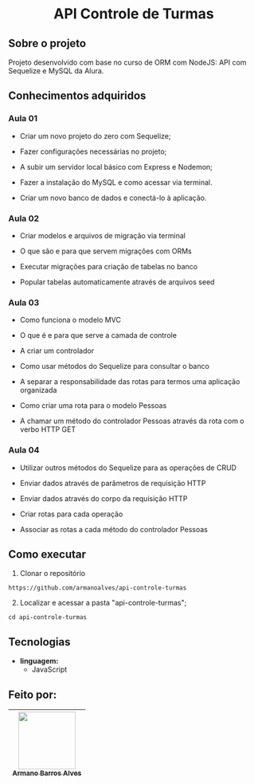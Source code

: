 # 
 # <p align="center" > API Controle de Turmas </p> 

## Sobre o projeto

Projeto desenvolvido com base no curso de ORM com NodeJS: API com Sequelize e MySQL da Alura.

## Conhecimentos adquiridos

### Aula 01

- Criar um novo projeto do zero com Sequelize;

- Fazer configurações necessárias no projeto;

- A subir um servidor local básico com Express e Nodemon;

- Fazer a instalação do MySQL e como acessar via terminal.

- Criar um novo banco de dados e conectá-lo à aplicação.

### Aula 02

- Criar modelos e arquivos de migração via terminal

- O que são e para que servem migrações com ORMs

- Executar migrações para criação de tabelas no banco

- Popular tabelas automaticamente através de arquivos seed

### Aula 03

- Como funciona o modelo MVC

- O que é e para que serve a camada de controle

- A criar um controlador

- Como usar métodos do Sequelize para consultar o banco

- A separar a responsabilidade das rotas para termos uma aplicação organizada

- Como criar uma rota para o modelo Pessoas

- A chamar um método do controlador Pessoas através da rota com o verbo HTTP GET

### Aula 04 

- Utilizar outros métodos do Sequelize para as operações de CRUD

- Enviar dados através de parâmetros de requisição HTTP

- Enviar dados através do corpo da requisição HTTP

- Criar rotas para cada operação

- Associar as rotas a cada método do controlador Pessoas

## Como executar
1. Clonar o repositório

  ```
  https://github.com/armanoalves/api-controle-turmas
  ```

2. Localizar e acessar a pasta "api-controle-turmas";

  ```
  cd api-controle-turmas
  ```

## Tecnologias

  * **linguagem:**  
    * JavaScript

## Feito por: 

| [<img src="https://avatars.githubusercontent.com/armanoalves" width=115><br><sub>Armano Barros Alves</sub>](https://github.com/armanoalves) |
| :---: |

